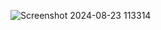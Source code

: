 ![Screenshot 2024-08-23 113314](https://github.com/user-attachments/assets/e2399277-a0c7-416d-8e1d-56cdb9b63a63)
